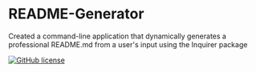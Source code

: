 # README-Generator
Created a command-line application that dynamically generates a professional README.md from a user's input using the Inquirer package

[![GitHub license](https://img.shields.io/badge/license-MIT-blue.svg)](https://github.com/melaniecisler/README-Generator)
